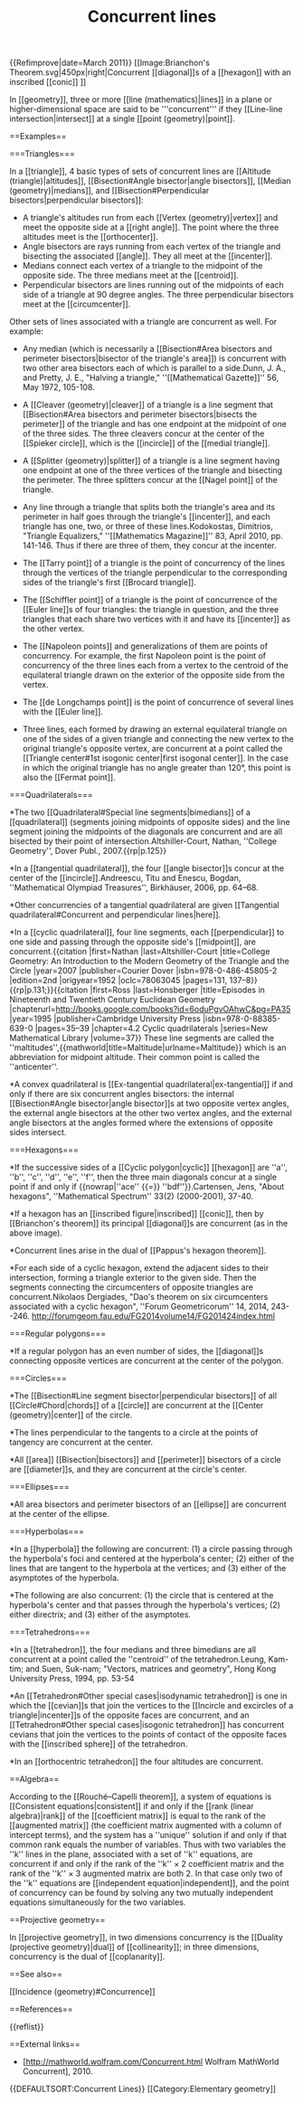 ﻿---
lastrevid: 638453651
pageid: 2206157
canonicalurl: http://en.wikipedia.org/wiki/Concurrent_lines
title: Concurrent lines
editurl: http://en.wikipedia.org/w/index.php?title=Concurrent_lines&action=edit
length: 10366
contentmodel: wikitext
pagelanguage: en
touched: 2015-02-14T13:05:20Z
ns: 0
fullurl: http://en.wikipedia.org/wiki/Concurrent_lines
---

{{Refimprove|date=March 2011}}
[[Image:Brianchon's Theorem.svg|450px|right|Concurrent [[diagonal]]s of a [[hexagon]] with an inscribed [[conic]] ]]

In [[geometry]], three or more [[line (mathematics)|lines]] in a plane or higher-dimensional space are said to be '''concurrent''' if they [[Line-line intersection|intersect]] at a single [[point (geometry)|point]].

==Examples==

===Triangles===

In a [[triangle]], 4 basic types of sets of concurrent lines are [[Altitude (triangle)|altitudes]], [[Bisection#Angle bisector|angle bisectors]], [[Median (geometry)|medians]], and [[Bisection#Perpendicular bisectors|perpendicular bisectors]]:

* A triangle's altitudes run from each [[Vertex (geometry)|vertex]] and meet the opposite side at a [[right angle]]. The point where the three altitudes meet is the [[orthocenter]].
* Angle bisectors are rays running from each vertex of the triangle and bisecting the associated [[angle]]. They all meet at the [[incenter]].
* Medians connect each vertex of a triangle to the midpoint of the opposite side. The three medians meet at the [[centroid]].
* Perpendicular bisectors are lines running out of the midpoints of each side of a triangle at 90 degree angles. The three perpendicular bisectors meet at the [[circumcenter]].

Other sets of lines associated with a triangle are concurrent as well. For example:

* Any median (which is necessarily a [[Bisection#Area bisectors and perimeter bisectors|bisector of the triangle's area]]) is concurrent with two other area bisectors each of which is parallel to a side.<ref>Dunn, J. A., and Pretty, J. E., "Halving a triangle," ''[[Mathematical Gazette]]'' 56, May 1972, 105-108.</ref>

* A [[Cleaver (geometry)|cleaver]] of a triangle is a line segment that [[Bisection#Area bisectors and perimeter bisectors|bisects the perimeter]] of the triangle and has one endpoint at the midpoint of one of the three sides. The three cleavers concur at the center of the [[Spieker circle]], which is the [[incircle]] of the [[medial triangle]].

* A [[Splitter (geometry)|splitter]] of a triangle is a line segment having one endpoint at one of the three vertices of the triangle and bisecting the perimeter. The three splitters concur at the [[Nagel point]] of the triangle.

* Any line through a triangle that splits both the triangle's area and its perimeter in half goes through the triangle's [[incenter]], and each triangle has one, two, or three of these lines.<ref>Kodokostas, Dimitrios, "Triangle Equalizers," ''[[Mathematics Magazine]]'' 83, April 2010, pp. 141-146.</ref> Thus if there are three of them, they concur at the incenter.

* The [[Tarry point]] of a triangle is the point of concurrency of the lines through the vertices of the triangle perpendicular to the corresponding sides of the triangle's first [[Brocard triangle]].

* The [[Schiffler point]] of a triangle is the point of concurrence of the [[Euler line]]s of four triangles: the triangle in question, and the three triangles that each share two vertices with it and have its [[incenter]] as the other vertex.

* The [[Napoleon points]] and generalizations of them are points of concurrency. For example, the first Napoleon point is the point of concurrency of the three lines each from a vertex to the centroid of the equilateral triangle drawn on the exterior of the opposite side from the vertex.

* The [[de Longchamps point]] is the point of concurrence of several lines with the [[Euler line]].

* Three lines, each formed by drawing an external equilateral triangle on one of the sides of a given triangle and connecting the new vertex to the original triangle's opposite vertex, are concurrent at a point called the [[Triangle center#1st isogonic center|first isogonal center]]. In the case in which the original triangle has no angle greater than 120°, this point is also the [[Fermat point]].

===Quadrilaterals===

*The two [[Quadrilateral#Special line segments|bimedians]] of a [[quadrilateral]] (segments joining midpoints of opposite sides) and the line segment joining the midpoints of the diagonals are concurrent and are all bisected by their point of intersection.<ref name=Altshiller-Court>Altshiller-Court, Nathan, ''College Geometry'', Dover Publ., 2007.</ref>{{rp|p.125}}

*In a [[tangential quadrilateral]], the four [[angle bisector]]s concur at the center of the [[incircle]].<ref>Andreescu, Titu and Enescu, Bogdan, ''Mathematical Olympiad Treasures'', Birkhäuser, 2006, pp. 64–68.</ref>

*Other concurrencies of a tangential quadrilateral are given [[Tangential quadrilateral#Concurrent and perpendicular lines|here]].

*In a [[cyclic quadrilateral]], four line segments, each [[perpendicular]] to one side and passing through the opposite side's [[midpoint]], are concurrent.<ref name=Altshiller-Court>{{citation |first=Nathan |last=Altshiller-Court |title=College Geometry: An Introduction to the Modern Geometry of the Triangle and the Circle |year=2007 |publisher=Courier Dover |isbn=978-0-486-45805-2 |edition=2nd |origyear=1952 |oclc=78063045 |pages=131, 137–8}}</ref>{{rp|p.131;}}<ref>{{citation |first=Ross |last=Honsberger |title=Episodes in Nineteenth and Twentieth Century Euclidean Geometry |chapterurl=http://books.google.com/books?id=6oduPgvOAhwC&pg=PA35 |year=1995 |publisher=Cambridge University Press |isbn=978-0-88385-639-0 |pages=35–39 |chapter=4.2 Cyclic quadrilaterals |series=New Mathematical Library |volume=37}}</ref> These line segments are called the ''maltitudes'',<ref>{{mathworld|title=Maltitude|urlname=Maltitude}}</ref> which is an abbreviation for midpoint altitude. Their common point is called the ''anticenter''.

*A convex quadrilateral is [[Ex-tangential quadrilateral|ex-tangential]] if and only if there are six concurrent angles bisectors: the internal [[Bisection#Angle bisector|angle bisector]]s at two opposite vertex angles, the external angle bisectors at the other two vertex angles, and the external angle bisectors at the angles formed where the extensions of opposite sides intersect.

===Hexagons===

*If the successive sides of a [[Cyclic polygon|cyclic]] [[hexagon]] are ''a'', ''b'', ''c'', ''d'', ''e'', ''f'', then the three main diagonals concur at a single point if and only if {{nowrap|''ace'' {{=}} ''bdf''}}.<ref>Cartensen, Jens, "About hexagons", ''Mathematical Spectrum'' 33(2) (2000-2001), 37-40.</ref>

*If a hexagon has an [[inscribed figure|inscribed]] [[conic]], then by [[Brianchon's theorem]] its principal [[diagonal]]s are concurrent (as in the above image).

*Concurrent lines arise in the dual of [[Pappus's hexagon theorem]].

*For each side of a cyclic hexagon, extend the adjacent sides to their intersection, forming a triangle exterior to the given side. Then the segments connecting the circumcenters of opposite triangles are concurrent.<ref>Nikolaos Dergiades, "Dao's theorem on six circumcenters associated with a cyclic hexagon", ''Forum Geometricorum'' 14, 2014, 243--246.  http://forumgeom.fau.edu/FG2014volume14/FG201424index.html </ref>

===Regular polygons===

*If a regular polygon has an even number of sides, the [[diagonal]]s connecting opposite vertices are concurrent at the center of the polygon.

===Circles===

*The [[Bisection#Line segment bisector|perpendicular bisectors]] of all [[Circle#Chord|chords]] of a [[circle]] are concurrent at the [[Center (geometry)|center]] of the circle.

*The lines perpendicular to the tangents to a circle at the points of tangency are concurrent at the center.

*All [[area]] [[Bisection|bisectors]] and [[perimeter]] bisectors of a circle are [[diameter]]s, and they are concurrent at the circle's center.

===Ellipses===

*All area bisectors and perimeter bisectors of an [[ellipse]] are concurrent at the center of the ellipse.

===Hyperbolas===

*In a [[hyperbola]] the following are concurrent: (1) a circle passing through the hyperbola's foci and centered at the hyperbola's center; (2) either of the lines that are tangent to the hyperbola at the vertices; and (3) either of the asymptotes of the hyperbola.

*The following are also concurrent: (1) the circle that is centered at the hyperbola's center and that passes through the hyperbola's vertices; (2) either directrix; and (3) either of the asymptotes.

===Tetrahedrons===

*In a [[tetrahedron]], the four medians and three bimedians are all concurrent at a point called the ''centroid'' of the tetrahedron.<ref>Leung, Kam-tim; and Suen, Suk-nam; "Vectors, matrices and geometry", Hong Kong University Press, 1994, pp. 53-54</ref>

*An [[Tetrahedron#Other special cases|isodynamic tetrahedron]] is one in which the [[cevian]]s that join the vertices to the [[Incircle and excircles of a triangle|incenter]]s of the opposite faces are concurrent, and an [[Tetrahedron#Other special cases|isogonic tetrahedron]] has concurrent cevians that join the vertices to the points of contact of the opposite faces with the [[inscribed sphere]] of the tetrahedron.

*In an [[orthocentric tetrahedron]] the four altitudes are concurrent.

==Algebra==

According to the [[Rouché–Capelli theorem]], a system of equations is [[Consistent equations|consistent]] if and only if the [[rank (linear algebra)|rank]] of the [[coefficient matrix]] is equal to the rank of the [[augmented matrix]] (the coefficient matrix augmented with a column of intercept terms), and the system has a ''unique'' solution if and only if that common rank equals the number of variables. Thus with two variables the ''k'' lines in the plane, associated with a set of ''k'' equations, are concurrent if and only if the rank of the ''k'' × 2  coefficient matrix and the rank of the ''k'' × 3 augmented matrix are both 2. In that case only two of the ''k'' equations are [[independent equation|independent]], and the point of concurrency can be found by solving any two mutually independent equations simultaneously for the two variables.

==Projective geometry==

In [[projective geometry]], in two dimensions concurrency is the [[Duality (projective geometry)|dual]] of [[collinearity]]; in three dimensions, concurrency is the  dual of [[coplanarity]].

==See also==

[[Incidence (geometry)#Concurrence]]

==References==

{{reflist}}

==External links==
* [http://mathworld.wolfram.com/Concurrent.html Wolfram MathWorld Concurrent], 2010.

{{DEFAULTSORT:Concurrent Lines}}
[[Category:Elementary geometry]]